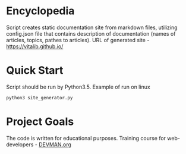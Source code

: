 # Encyclopedia 
Script creates static documentation site from markdown files, utilizing config.json file that contains description of documentation (names of articles, topics, pathes to articles).
URL of generated site - https://vitalib.github.io/ 
# Quick Start
Script should be run by Python3.5.
Example of run on linux

```bash
python3 site_generator.py
```

# Project Goals

The code is written for educational purposes. Training course for web-developers - [DEVMAN.org](https://devman.org)
